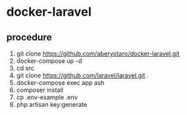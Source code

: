 # docker-laravel

## procedure

1. git clone https://github.com/aberyotaro/docker-laravel.git
1. docker-compose up -d
1. cd src
1. git clone https://github.com/laravel/laravel.git .
1. docker-compose exec app ash
1. composer install
1. cp .env-example .env
1. php artisan key:generate

